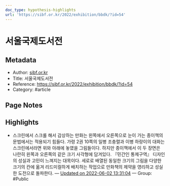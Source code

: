 ```yaml
---
doc_type: hypothesis-highlights
url: 'https://sibf.or.kr/2022/exhibition/bbdk/?id=54'
---
```


# 서울국제도서전

## Metadata
- Author: [sibf.or.kr]()
- Title: 서울국제도서전
- Reference: https://sibf.or.kr/2022/exhibition/bbdk/?id=54
- Category: #article

## Page Notes
## Highlights
- 스크린에서 스크롤 해서 감상하는 만화는 왼쪽에서 오른쪽으로 눈이 가는 종이책의 문법에서는 적용되기 힘들다. 가령 2권 10쪽의 일병 조충렬과 이병 하랑이의 대화는 스크린에서라면 위와 아래에 놓였을 그림들이다. 하지만 종이책에서 이 두 장면은 나란히 왼쪽과 오른쪽의 같은 크기 사각형에 담겨있다. 『민간인 통제구역』 디자인의 성실과 고민이 느껴지는 대목이다. 세로로 배열된 동일한 크기의 그림을 다양한 크기의 칸에 옮겨 리드미컬하게 배치하는 작업으로 만화책의 제약을 영리하고 성실한 도전으로 돌파한다. — [Updated on 2022-06-02 13:31:04](https://hyp.is/0H-pBOIsEeypYgcrp20h5w/sibf.or.kr/2022/exhibition/bbdk/?id=54) — Group: #Public



